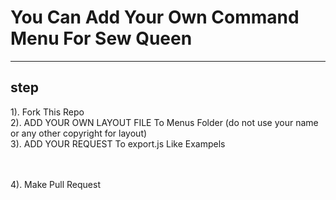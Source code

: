 # You Can Add Your Own Command Menu For Sew Queen

***

## step 

1). Fork This Repo <br>
2). ADD YOUR OWN LAYOUT FILE To Menus Folder (do not use your name or any other copyright for layout)<br>
3). ADD YOUR REQUEST To export.js Like Exampels<br>

<br><br>
4). Make Pull Request<br>
